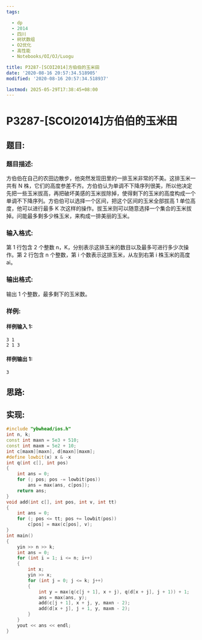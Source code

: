```yaml
---
tags:

  - dp
  - 2014
  - 四川
  - 树状数组
  - O2优化
  - 高性能
  - Notebooks/OI/OJ/Luogu

title: P3287-[SCOI2014]方伯伯的玉米田
date: '2020-08-16 20:57:34.518905'
modified: '2020-08-16 20:57:34.518937'

lastmod: 2025-05-29T17:38:45+08:00
---
```


# P3287-[SCOI2014]方伯伯的玉米田

## 题目:

### 题目描述:

方伯伯在自己的农田边散步，他突然发现田里的一排玉米非常的不美。这排玉米一共有 N 株，它们的高度参差不齐。方伯伯认为单调不下降序列很美，所以他决定先把一些玉米拔高，再把破坏美感的玉米拔除掉，使得剩下的玉米的高度构成一个单调不下降序列。方伯伯可以选择一个区间，把这个区间的玉米全部拔高 1 单位高度，他可以进行最多 K 次这样的操作。拔玉米则可以随意选择一个集合的玉米拔掉。问能最多剩多少株玉米，来构成一排美丽的玉米。

### 输入格式:

第 1 行包含 2 个整数 n，K，分别表示这排玉米的数目以及最多可进行多少次操作。第 2 行包含 n 个整数，第 i 个数表示这排玉米，从左到右第 i 株玉米的高度 ai。

### 输出格式:

输出 1 个整数，最多剩下的玉米数。

### 样例:

#### 样例输入 1:

``` 
3 1
2 1 3
```

#### 样例输出 1:

``` 
3
```

## 思路:

## 实现:

``` cpp
#include "ybwhead/ios.h"
int n, k;
const int maxn = 5e3 + 510;
const int maxm = 5e2 + 10;
int c[maxm][maxn], d[maxn][maxm];
#define lowbit(x) x & -x
int q(int c[], int pos)
{
    int ans = 0;
    for (; pos; pos -= lowbit(pos))
        ans = max(ans, c[pos]);
    return ans;
}
void add(int c[], int pos, int v, int tt)
{
    int ans = 0;
    for (; pos <= tt; pos += lowbit(pos))
        c[pos] = max(c[pos], v);
}
int main()
{
    yin >> n >> k;
    int ans = 0;
    for (int i = 1; i <= n; i++)
    {
        int x;
        yin >> x;
        for (int j = 0; j <= k; j++)
        {
            int y = max(q(c[j + 1], x + j), q(d[x + j], j + 1)) + 1;
            ans = max(ans, y);
            add(c[j + 1], x + j, y, maxn - 2);
            add(d[x + j], j + 1, y, maxm - 2);
        }
    }
    yout << ans << endl;
}
```
